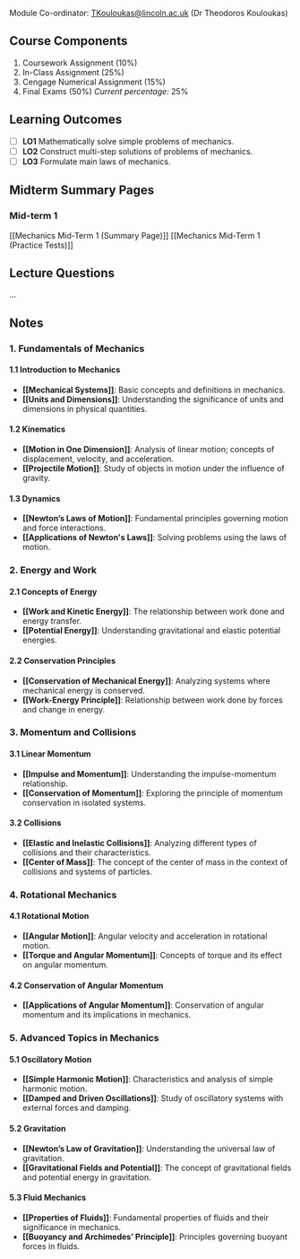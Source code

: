 Module Co-ordinator: TKouloukas@lincoln.ac.uk (Dr Theodoros Kouloukas)
## Course Components
1. Coursework Assignment (10%)
2. In-Class Assignment (25%)
3. Cengage Numerical Assignment (15%)
4. Final Exams (50%)
*Current percentage:* 25%
## Learning Outcomes
- [ ] **LO1** Mathematically solve simple problems of mechanics.
- [ ] **LO2** Construct multi-step solutions of problems of mechanics.
- [ ] **LO3** Formulate main laws of mechanics.
## Midterm Summary Pages
### Mid-term 1
[[Mechanics Mid-Term 1 (Summary Page)]]
[[Mechanics Mid-Term 1 (Practice Tests)]]
## Lecture Questions
...
## Notes
### 1. Fundamentals of Mechanics
#### 1.1 Introduction to Mechanics
- **[[Mechanical Systems]]**: Basic concepts and definitions in mechanics.
- **[[Units and Dimensions]]**: Understanding the significance of units and dimensions in physical quantities.

#### 1.2 Kinematics
- **[[Motion in One Dimension]]**: Analysis of linear motion; concepts of displacement, velocity, and acceleration.
- **[[Projectile Motion]]**: Study of objects in motion under the influence of gravity.

#### 1.3 Dynamics
- **[[Newton’s Laws of Motion]]**: Fundamental principles governing motion and force interactions.
- **[[Applications of Newton's Laws]]**: Solving problems using the laws of motion.

### 2. Energy and Work
#### 2.1 Concepts of Energy
- **[[Work and Kinetic Energy]]**: The relationship between work done and energy transfer.
- **[[Potential Energy]]**: Understanding gravitational and elastic potential energies.

#### 2.2 Conservation Principles
- **[[Conservation of Mechanical Energy]]**: Analyzing systems where mechanical energy is conserved.
- **[[Work-Energy Principle]]**: Relationship between work done by forces and change in energy.

### 3. Momentum and Collisions
#### 3.1 Linear Momentum
- **[[Impulse and Momentum]]**: Understanding the impulse-momentum relationship.
- **[[Conservation of Momentum]]**: Exploring the principle of momentum conservation in isolated systems.

#### 3.2 Collisions
- **[[Elastic and Inelastic Collisions]]**: Analyzing different types of collisions and their characteristics.
- **[[Center of Mass]]**: The concept of the center of mass in the context of collisions and systems of particles.

### 4. Rotational Mechanics
#### 4.1 Rotational Motion
- **[[Angular Motion]]**: Angular velocity and acceleration in rotational motion.
- **[[Torque and Angular Momentum]]**: Concepts of torque and its effect on angular momentum.

#### 4.2 Conservation of Angular Momentum
- **[[Applications of Angular Momentum]]**: Conservation of angular momentum and its implications in mechanics.

### 5. Advanced Topics in Mechanics
#### 5.1 Oscillatory Motion
- **[[Simple Harmonic Motion]]**: Characteristics and analysis of simple harmonic motion.
- **[[Damped and Driven Oscillations]]**: Study of oscillatory systems with external forces and damping.

#### 5.2 Gravitation
- **[[Newton’s Law of Gravitation]]**: Understanding the universal law of gravitation.
- **[[Gravitational Fields and Potential]]**: The concept of gravitational fields and potential energy in gravitation.

#### 5.3 Fluid Mechanics
- **[[Properties of Fluids]]**: Fundamental properties of fluids and their significance in mechanics.
- **[[Buoyancy and Archimedes’ Principle]]**: Principles governing buoyant forces in fluids.